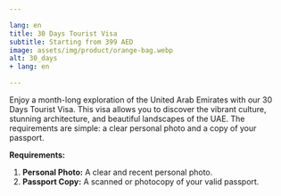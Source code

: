 ```yaml
---

lang: en
title: 30 Days Tourist Visa
subtitle: Starting from 399 AED
image: assets/img/product/orange-bag.webp
alt: 30_days
+ lang: en

---
```


Enjoy a month-long exploration of the United Arab Emirates with our 30 Days Tourist Visa. This visa allows you to discover the vibrant culture, stunning architecture, and beautiful landscapes of the UAE. The requirements are simple: a clear personal photo and a copy of your passport.

**Requirements:**
1. **Personal Photo:** A clear and recent personal photo.
2. **Passport Copy:** A scanned or photocopy of your valid passport.
